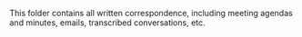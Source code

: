This folder contains all written correspondence, including meeting agendas and minutes, emails, transcribed conversations, etc.